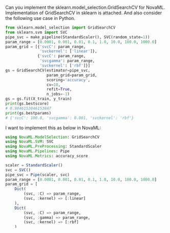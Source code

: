 Can you implement the sklearn.model_selection.GridSearchCV for NovaML. Implementation of GridSearchCV in sklearn is attached.
And also consider the following use case in Python.

```Python
from sklearn.model_selection import GridSearchCV
from sklearn.svm import SVC
pipe_svc = make_pipeline(StandardScaler(), SVC(random_state=1))
param_range = [0.0001, 0.001, 0.01, 0.1, 1.0, 10.0, 100.0, 1000.0]
param_grid = [{'svcC': param_range,
               'svckernel': ['linear']},
              {'svcC': param_range,
               'svcgamma': param_range,
               'svckernel': ['rbf']}]
gs = GridSearchCV(estimator=pipe_svc,
                  param_grid=param_grid,
                  scoring='accuracy',
                  cv=10,
                  refit=True,
                  n_jobs=-1)
gs = gs.fit(X_train, y_train)
print(gs.bestscore)
# 0.9846153846153847
print(gs.bestparams)
# {'svcC': 100.0, 'svcgamma': 0.001, 'svckernel': 'rbf'}
```

I want to implement this as below in NovaML:

```Julia
using NovaML.ModelSelection: GridSearchCV
using NovaML.SVM: SVC
using NovaML.PreProcessing: StandardScaler
using NovaML.Pipelines: Pipe
using NovaML.Metrics: accuracy_score

scaler = StandardScaler()
svc = SVC()
pipe_svc = Pipe(scaler, svc)
param_range = [0.0001, 0.001, 0.01, 0.1, 1.0, 10.0, 100.0, 1000.0]
param_grid = [
    Dict(
        (svc, :C) => param_range,
        (svc, :kernel) => [:linear]
    ),
    Dict(
        (svc, :C) => param_range,
        (svc, :gamma) => param_range,
        (svc, :kernel) => [:rbf]
    )
]

gs = GridSearchCV(
    estimator=pipe_svc,
    param_grid=param_grid,
    scoring=accuracy_score,
    cv=10,
    refit=true,
    n_jobs=-1
)

gs(X_train, y_train)
println(gs.bestscore)
println(gs.bestparams)
```

Some notes:
* Use parallel threading via n_jobs. Make use of Julia's builtin threading capabilities instead of an external package for this.
* I am also open to your suggestions that may be useful.
* Keep NovaML implementation principles in mind.
